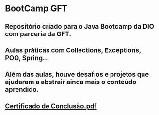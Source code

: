 # **BootCamp GFT**
## Repositório criado para o Java Bootcamp da DIO com parceria da GFT.
## Aulas práticas com Collections, Exceptions, POO, Spring...
## Além das aulas, houve desafios e projetos que ajudaram a abstrair ainda mais o conteúdo aprendido.
## [Certificado de Conclusão.pdf](https://github.com/DanielSantDev/bootcampGFT/files/8936828/C1AD4D8F.GFT.Start.4.Java.pdf)
